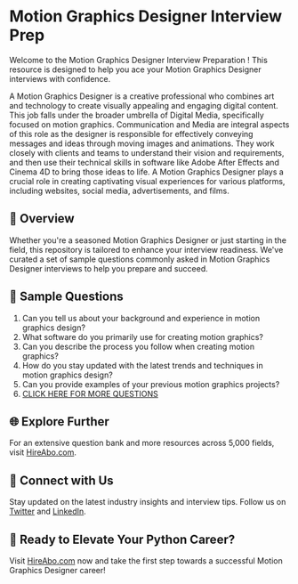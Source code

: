 # Motion Graphics Designer Interview Prep

Welcome to the Motion Graphics Designer Interview Preparation ! This resource is designed to help you ace your Motion Graphics Designer interviews with confidence.

A Motion Graphics Designer is a creative professional who combines art and technology to create visually appealing and engaging digital content. This job falls under the broader umbrella of Digital Media, specifically focused on motion graphics. Communication and Media are integral aspects of this role as the designer is responsible for effectively conveying messages and ideas through moving images and animations. They work closely with clients and teams to understand their vision and requirements, and then use their technical skills in software like Adobe After Effects and Cinema 4D to bring those ideas to life. A Motion Graphics Designer plays a crucial role in creating captivating visual experiences for various platforms, including websites, social media, advertisements, and films.

## 🚀 Overview

Whether you're a seasoned Motion Graphics Designer or just starting in the field, this repository is tailored to enhance your interview readiness. We've curated a set of sample questions commonly asked in Motion Graphics Designer interviews to help you prepare and succeed.

## 📝 Sample Questions

1. Can you tell us about your background and experience in motion graphics design?
2. What software do you primarily use for creating motion graphics?
3. Can you describe the process you follow when creating motion graphics?
4. How do you stay updated with the latest trends and techniques in motion graphics design?
5. Can you provide examples of your previous motion graphics projects?
6. [CLICK HERE FOR MORE QUESTIONS](https://hireabo.com/job/8_4_35/Motion%20Graphics%20Designer)

## 🌐 Explore Further

For an extensive question bank and more resources across 5,000 fields, visit [HireAbo.com](https://www.hireabo.com).

## 📱 Connect with Us

Stay updated on the latest industry insights and interview tips. Follow us on [Twitter](https://twitter.com/hireabo) and [LinkedIn](https://www.linkedin.com/in/hire-abo-3609972a8/).

## 🚀 Ready to Elevate Your Python Career?

Visit [HireAbo.com](https://www.hireabo.com) now and take the first step towards a successful Motion Graphics Designer career!